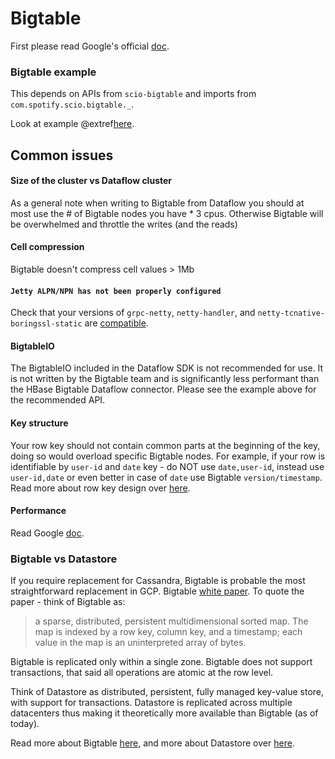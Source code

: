 # Bigtable

First please read Google's official [doc](https://cloud.google.com/bigtable/docs/how-to).

### Bigtable example

This depends on APIs from `scio-bigtable` and imports from `com.spotify.scio.bigtable._`.

Look at example @extref[here](example:BigtableExample).

## Common issues

#### Size of the cluster vs Dataflow cluster

As a general note when writing to Bigtable from Dataflow you should at most use the # of Bigtable nodes you have * 3 cpus. Otherwise Bigtable will be overwhelmed and throttle the writes (and the reads)

#### Cell compression

Bigtable doesn't compress cell values > 1Mb

#### `Jetty ALPN/NPN has not been properly configured`

Check that your versions of `grpc-netty`, `netty-handler`, and `netty-tcnative-boringssl-static` are [compatible](https://github.com/grpc/grpc-java/blob/master/SECURITY.md#troubleshooting).

#### BigtableIO

The BigtableIO included in the Dataflow SDK is not recommended for use. It is not written by the Bigtable team and is significantly less performant than the HBase Bigtable Dataflow connector. Please see the example above for the recommended API.

#### Key structure

Your row key should not contain common parts at the beginning of the key, doing so would overload specific Bigtable nodes. For example, if your row is identifiable by `user-id` and `date` key - do NOT use `date,user-id`, instead use `user-id,date` or even better in case of `date` use Bigtable `version/timestamp`. Read more about row key design over [here](https://cloud.google.com/bigtable/docs/schema-design#row-keys).

#### Performance

Read Google [doc](https://cloud.google.com/bigtable/docs/performance).

### Bigtable vs Datastore

If you require replacement for Cassandra, Bigtable is probable the most straightforward replacement in GCP.
Bigtable [white paper](https://static.googleusercontent.com/media/research.google.com/en/archive/bigtable-osdi06.pdf). To quote the paper - think of Bigtable as:
> a sparse, distributed, persistent multidimensional sorted map. The map is indexed by a row key, column key, and a timestamp; each value in the map is an uninterpreted array of bytes.

Bigtable is replicated only within a single zone. Bigtable does not support transactions, that said all operations are atomic at the row level.

Think of Datastore as distributed, persistent, fully managed key-value store, with support for transactions. Datastore is replicated across multiple datacenters thus making it theoretically more available than Bigtable (as of today).

Read more about Bigtable [here](https://cloud.google.com/bigtable/docs/concepts), and more about Datastore over [here](https://cloud.google.com/datastore/docs/concepts/overview).
